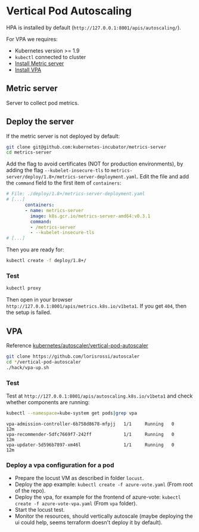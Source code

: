 # Vertical Pod Autoscaling

HPA is installed by default (`http://127.0.0.1:8001/apis/autoscaling/`).

For VPA we requires:
  - Kubernetes version >= 1.9
  - `kubectl` connected to cluster
  - [Install Metric server](#metric-server)
  - [Install VPA](#vpa)

## Metric server

Server to collect pod metrics.

## Deploy the server

If the metric server is not deployed by default:

```bash
git clone git@github.com:kubernetes-incubator/metrics-server
cd metrics-server
```

Add the flag to avoid certificates (NOT for production environments), by adding the flag `--kubelet-insecure-tls` to `metrics-server/deploy/1.8+/metrics-server-deployment.yaml`. Edit the file and add the `command` field to the first item of `containers`:
```yaml
# File: ./deploy/1.8+/metrics-server-deployment.yaml
# [...]
       containers:
       - name: metrics-server
         image: k8s.gcr.io/metrics-server-amd64:v0.3.1
         command:
         - /metrics-server
         - --kubelet-insecure-tls
# [...]
```

Then you are ready for:
```bash
kubectl create -f deploy/1.8+/
```

### Test

```bash
kubectl proxy
```

Then open in your browser `http://127.0.0.1:8001/apis/metrics.k8s.io/v1beta1`. If you get `404`, then the setup is failed.

## VPA

Reference [kubernetes/autoscaler/vertical-pod-autoscaler](https://github.com/kubernetes/autoscaler/tree/master/vertical-pod-autoscaler)

```bash
git clone https://github.com/lorisrossi/autoscaler
cd */vertical-pod-autoscaler
./hack/vpa-up.sh
```

### Test

Test at `http://127.0.0.1:8001/apis/autoscaling.k8s.io/v1beta1` and check whether components are running:
```bash
kubectl --namespace=kube-system get pods|grep vpa
```

```
vpa-admission-controller-6b758d8678-mfpjj   1/1     Running   0          12m
vpa-recommender-5dfc7669f7-242ff            1/1     Running   0          12m
vpa-updater-5d596b7897-xm46l                1/1     Running   0          12m
```

### Deploy a vpa configuration for a pod

- Prepare the locust VM as described in folder `locust`.
- Deploy the app example: `kubectl create -f azure-vote.yaml` (From root of the repo).
- Deploy the vpa, for example for the frontend of azure-vote: `kubectl create -f azure-vote-vpa.yaml` (From `vpa` folder).
- Start the locust test.
- Monitor the resources, should vertically autoscale (maybe deploying the ui could help, seems terraform doesn't deploy it by default).
